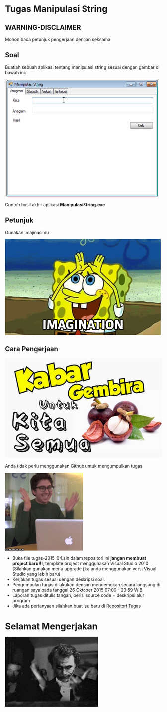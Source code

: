 # Tugas Manipulasi String

## WARNING-DISCLAIMER
Mohon baca petunjuk pengerjaan dengan seksama

## Soal
Buatlah sebuah aplikasi tentang manipulasi string sesuai dengan gambar di bawah
ini:

![Form](./string.gif)

Contoh hasil akhir aplikasi **ManipulasiString.exe**

## Petunjuk
Gunakan imajinasimu

![imagination](./imagination.gif)

## Cara Pengerjaan
![kabar](./kabar.jpg)

Anda tidak perlu menggunakan Github untuk mengumpulkan tugas

![hore](./hore.gif)

- Buka file tugas-2015-04.sln dalam repositori ini **jangan membuat project
  baru!!!**, template project menggunakan Visual Studio 2010 (Silahkan gunakan
  menu upgrade jika anda menggunakan versi Visual Studio yang lebih baru)
- Kerjakan tugas sesuai dengan deskripsi soal.
- Pengumpulan tugas dilakukan dengan mendemokan secara langsung di ruangan saya
  pada tanggal 26 Oktober 2015 07:00 - 23:59 WIB
- Laporan tugas ditulis tangan, berisi source code + deskripsi alur program
- Jika ada pertanyaan silahkan buat isu baru di [Repositori Tugas](https://github.com/polinema-gui/tugas-2015-04)

# Selamat Mengerjakan

![Slow Clap](./joker.gif)
